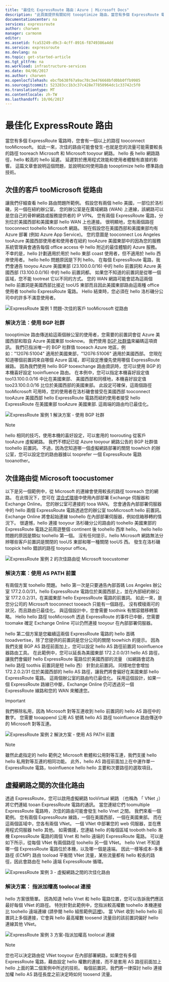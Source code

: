 ```yaml
---
title: "最佳化 ExpressRoute 路由：Azure | Microsoft Docs"
description: "此頁面提供有關如何 toooptimize 路由，當您有多個 ExpressRoute 電路的連接 Microsoft 和您的公司網路。"
documentationcenter: na
services: expressroute
author: charwen
manager: carmonm
editor: 
ms.assetid: fca53249-d9c3-4cff-8916-f8749386a4dd
ms.service: expressroute
ms.devlang: na
ms.topic: get-started-article
ms.tgt_pltfrm: na
ms.workload: infrastructure-services
ms.date: 04/06/2017
ms.author: charwen
ms.openlocfilehash: ebcfb638f67a9ac78c3e476668bfd0bb0ffb9985
ms.sourcegitcommit: 523283cc1b3c37c428e77850964dc1c33742c5f0
ms.translationtype: MT
ms.contentlocale: zh-TW
ms.lasthandoff: 10/06/2017
---
```

# <a name="optimize-expressroute-routing"></a>最佳化 ExpressRoute 路由
當您有多個 ExpressRoute 電路時，您會有一個以上的路徑 tooconnect tooMicrosoft。 如此一來，次佳的路由可能會發生-也就是您的流量可能需要較長的路徑 tooreach Microsoft 和 Microsoft tooyour 網路。 hello 長 hello 網路路徑，hello 較高的 hello 延遲。 延遲對於應用程式效能和使用者體驗有直接的影響。 這篇文章會說明這個問題，並說明如何使用路由 toooptimize hello 標準路由技術。

## <a name="suboptimal-routing-from-customer-toomicrosoft"></a>次佳的客戶 tooMicrosoft 從路由
讓我們仔細查看 hello 路由問題所範例。 假設您有兩個 hello 美國，一部位於洛杉磯，另一個在紐約辦公室。 您的辦公室是在廣域網路 (WAN) 上連線，該網路可以是您自己的骨幹網路或服務提供者的 IP VPN。 您有兩個 ExpressRoute 電路，分別位於美國西部和美國東部 hello WAN 上也連接。 很明顯地，您有兩個路徑 tooconnect toohello Microsoft 網路。 現在假設您在美國西部和美國東部均有 Azure 部署 (例如 Azure App Service)。 您的意圖是 tooconnect Los Angeles tooAzure 美國西部使用者和使用者在紐約 tooAzure 美國東部中的因為您的服務系統管理員會通告每個 office access 中 hello 附近的最佳體驗的 Azure 服務。 不幸的是，hello 計劃適用於用於 hello 東部 coast 使用者，但不適用於 hello 西岸使用者。 hello hello 問題原因是下列 hello。 在每個 ExpressRoute 電路，我們會通告 tooyou Azure 美國東部 (23.100.0.0/16) 中的 hello 前置詞和 Azure 美國西部 (13.100.0.0/16) 中的 hello 前置詞都。 如果您不知道的前置詞是從哪一個區域，您不能 tootreat 它以不同的方式。 您的 WAN 網路可能會認為這兩個 hello 前置詞是美國西部比接近 tooUS 東部而且因此美國東部路由這兩種 office 使用者 toohello ExpressRoute 電路。 Hello 結束時，您必須在 hello 洛杉磯分公司中的許多不滿意使用者。

![ExpressRoute 案例 1 問題-次佳的客戶 tooMicrosoft 從路由](./media/expressroute-optimize-routing/expressroute-case1-problem.png)

### <a name="solution-use-bgp-communities"></a>解決方法︰使用 BGP 社群
toooptimize 路由傳送給這兩個辦公室的使用者，您需要的前置詞會從 Azure 美國西部和取自 Azure 美國東部 tooknow。 我們使用 [BGP 社群值](expressroute-routing.md)來編碼這項資訊。 我們已指派唯一的 BGP 社群值 tooeach Azure 地區，例如："12076:51004" 適用於美國東部，"12076:51006" 適用於美國西部。 您現在知道哪個前置詞來自哪個 Azure 區域，即可設定應優先使用哪個 ExpressRoute 線路。 因為我們使用 hello BGP tooexchange 路由資訊時，您可以使用 BGP 的本機喜好設定 tooinfluence 路由。 在本例中，您可以指定本機喜好設定值 too13.100.0.0/16 中比在美國東部、 美國西部和同樣地，本機喜好設定值 too23.100.0.0/16 比位於美國西部的美國東部。 此設定可確保，這兩個路徑 tooMicrosoft 可用時，您的使用者在洛杉磯會接受在美國西部 tooconnect tooAzure 美國西部 hello ExpressRoute 電路而紐約使用者接受 hello ExpressRoute 在美國東部 tooAzure 美國東部. 這兩端的路由均已最佳化。 

![ExpressRoute 案例 1 解決方案 - 使用 BGP 社群](./media/expressroute-optimize-routing/expressroute-case1-solution.png)

> [!NOTE]
> hello 相同的技巧，使用本機的喜好設定，可以套用的 toorouting 從客戶 tooAzure 虛擬網路。 我們不標記已從 Azure tooyour 網路公告的 BGP 社群值 toohello 前置詞。 不過，因為您知道哪一個虛擬網路部署的關閉 toowhich 的辦公室，您可以設定您的路由器據以 tooprefer 一個 ExpressRoute 電路 tooanother。
>
>

## <a name="suboptimal-routing-from-microsoft-toocustomer"></a>次佳路由從 Microsoft toocustomer
以下是另一個範例中，從 Microsoft 的連線會使用較長的路徑 tooreach 您的網路。 在此情況下，您可在 [混合式環境](https://technet.microsoft.com/library/jj200581%28v=exchg.150%29.aspx)中使用內部部署 Exchange 伺服器和 Exchange Online。 您的辦公室可連接的 tooa WAN。 您會通告內部部署伺服器中的 hello 兩個 ExpressRoute 電路透過您的辦公室 tooMicrosoft hello 前置詞。 Exchange Online 將會起始連線 toohello 在內部部署伺服器，例如信箱移轉的情況下。 很遺憾，hello 連接 tooyour 洛杉磯分公司路由的 toohello 美國東部的 ExpressRoute 電路之前周遊整個 continent 後 toohello 西岸 hello。 hello hello 問題的原因是類似 toohello 第一個。 沒有任何提示，hello Microsoft 網路無法分辨哪些客戶前置詞是關閉的 tooUS 東部和哪一種關閉 tooUS 西。 發生在洛杉磯 toopick hello 錯誤的路徑 tooyour office。

![ExpressRoute 案例 2 的次佳路由從 Microsoft toocustomer](./media/expressroute-optimize-routing/expressroute-case2-problem.png)

### <a name="solution-use-as-path-prepending"></a>解決方案︰使用 AS PATH 前置
有兩個方案 toohello 問題。 hello 第一次是只要通告內部首碼 Los Angeles 辦公室 177.2.0.0/31，hello ExpressRoute 電路位於美國西部上，並在內部紐約辦公室 177.2.0.2/31，在美國東部 hello ExpressRoute 電路的前置詞。 如此一來，是您分公司的 Microsoft tooconnect tooeach 只能有一個路徑。 沒有模稜兩可的狀況，而且路由已最佳化。 與這個設計中，您會需要 toothink 有關容錯移轉策略。 Hello hello 路徑 tooMicrosoft 透過 ExpressRoute 的事件已中斷，您需要 toomake 確定 Exchange Online 可以仍然連接 tooyour 在內部部署伺服器。 

hello 第二個方案是您繼續這兩個 ExpressRoute 電路的 hello 首碼 tooadvertise，除了您提供的前置詞是您分公司的關閉 toowhich 的提示。 因為我們支援 BGP AS 路徑前面加上，您可以設定 hello AS 路徑前置詞 tooinfluence 器路由工具。 在此範例中，您可以延長為美國東部 172.2.0.0/31 hello AS 路徑，讓我們會偏好 hello ExpressRoute 電路位於美國西部的流量 （如網路會認為 hello 路徑 toothis 前置詞是短 hello 西） 針對此前置詞。 同樣地您會增加 172.2.0.2/31 位於美國西部的 hello AS 路徑，讓我們將會偏好在美國東部 hello ExpressRoute 電路。 這兩個辦公室的路由均已最佳化。 採用這個設計，如果一個 ExpressRoute 路線已中斷，Exchange Online 仍可透過另一個 ExpressRoute 線路和您的 WAN 來觸達您。 

> [!IMPORTANT]
> 我們移除私用，因為 Microsoft 對等互連收到 hello 前置詞的 hello AS 路徑中的數字。 您需要 tooappend 公用 AS 號碼 hello AS 路徑 tooinfluence 路由傳送中的 Microsoft 對等互連。
> 
> 

![ExpressRoute 案例 2 解決方案 - 使用 AS PATH 前置](./media/expressroute-optimize-routing/expressroute-case2-solution.png)

> [!NOTE]
> 雖然此處指定的 hello 範例之 Microsoft 軟體和公用對等互連，我們支援 hello hello 私用對等互連的相同功能。 此外，hello AS 路徑前面加上在中運作單一 ExpressRoute 電路，tooinfluence hello hello 主要和次要路徑的選取項目。
> 
> 

## <a name="suboptimal-routing-between-virtual-networks"></a>虛擬網路之間的次佳化路由
透過 ExpressRoute，您可以啟用虛擬網路 tooVirtual 網路 （也稱為 「 VNet 」） 將它們連結 tooan ExpressRoute 電路的通訊。 當您連結它們 toomultiple ExpressRoute 電路時，次佳的路由可能會發生 hello Vnet 之間。 我們來看一個範例。 您有兩個 ExpressRoute 線路，一個在美國西部，一個在美國東部。 而在這兩個區域中，您各有兩個 VNet。 一個 VNet 中部署您的 web 伺服器，並在應用程式伺服器 hello 其他。 如需備援，您連結 hello 的每個區域 tooboth hello 本機 ExpressRoute 電路的兩個 Vnet 和 hello 遠端的 ExpressRoute 電路。 可以是如下所示，從每個 VNet 有兩個路徑 toohello 另一個 VNet。 hello Vnet 不知道哪一個 ExpressRoute 電路位於本機，以及哪一個是遠端。 因此一樣等成本-多重路徑 (ECMP) 路由 tooload 平衡間 VNet 流量，某些流量都有 hello 較長的路徑，因此會路由在 hello 遠端 ExpressRoute 循環。

![ExpressRoute 案例 3 - 虛擬網路之間的次佳化路由](./media/expressroute-optimize-routing/expressroute-case3-problem.png)

### <a name="solution-assign-a-high-weight-toolocal-connection"></a>解決方案： 指派加權高 toolocal 連接
hello 方案很簡單。 因為知道 hello Vnet 和 hello 電路位置，您可以告訴我們應該最好每個 VNet 的路徑。 特別針對此範例中，您指派較高權數 toohello 本機連接比 toohello 遠端連線 (請參閱 hello 組態範例[這裡](expressroute-howto-linkvnet-arm.md#modify-a-virtual-network-connection))。 當 VNet 收到 hello hello 前置詞上多個連接，它會與 hello 最高權數 toosend 流量目的該前置詞偏好 hello 連線其他 VNet。

![ExpressRoute 案例 3 方案-指派加權高 toolocal 連線](./media/expressroute-optimize-routing/expressroute-case3-solution.png)

> [!NOTE]
> 您也可以決定路由從 VNet tooyour 在內部部署網路，如果您有多個 ExpressRoute 電路，藉由設定 hello 權數的連接，而不是套用 AS 路徑前面加上 hello 上面的第二個案例中所述的技術。 每個前置詞，我們將一律探討 hello 連接加權 hello AS 路徑長度之前決定時如何 toosend 流量。
>
>
